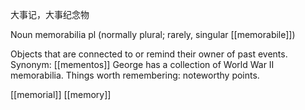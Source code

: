 大事记，大事纪念物

Noun
memorabilia pl (normally plural; rarely, singular [[memorabile]])

Objects that are connected to or remind their owner of past events. 
Synonym: [[mementos]]
George has a collection of World War II memorabilia.
Things worth remembering: noteworthy points.



[[memorial]]
[[memory]]